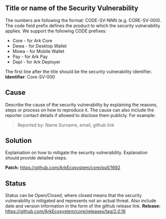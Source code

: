 ## Title or name of the Security Vulnerability 
The numbers are following the format: CODE-SV-NNN (e.g. CORE-SV-000). The code field prefix defines the product to which the security vulnerability applies. We support the following CODE prefixes:
- Core - for Ark Core
- Dewa - for Desktop Wallet
- Mowa - for Mobile Wallet
- Pay - for Ark Pay
- Depl - for Ark Deployer

The first line after the title should be the security vulnerability identifier.
**Identifier**: Core-SV-000

## Cause
Describe the cause of the security vulnerability by explaining the reasons, steps or process on how to reproduce it.
The cause can also include the reporter contact details if allowed to disclose them publicly. For example:
>Reported by: Name Surname, email, github link

## Solution
Explaination on how to mitigate the security vulnerability. Explanation should provide detailed steps.

**Patch:** https://github.com/ArkEcosystem/core/pull/1692

## Status
Status can be Open/Closed, where closed means that the security vulnerability is mitigated and represents not an actual threat.
Also include date and version information in the form of the github release link.
**Release:** https://github.com/ArkEcosystem/core/releases/tag/2.0.16